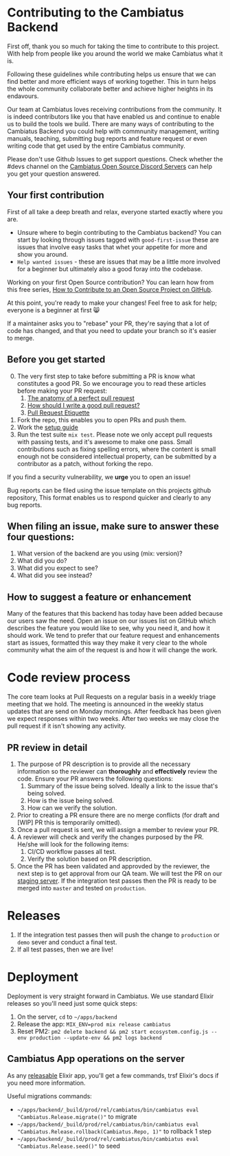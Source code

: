 # Contributing to the Cambiatus Backend

First off, thank you so much for taking the time to contribute to this project. With help from people like
you around the world we make Cambiatus what it is.

Following these guidelines while contributing helps us ensure that we can find better and more efficient ways of working together. This in turn helps the whole community collaborate better and achieve higher heights in its endavours.

Our team at Cambiatus loves receiving contributions from the community. It is indeed contributors like you that have enabled us and continue to enable us to build the tools we build. There are many ways of contributing to the Cambiatus Backend you could help with commnunity management, writing manuals, teaching, submitting bug reports and feature request or even writing code that get used by the entire Cambiatus community.

Please don't use Github Issues to get support questions. Check whether the #devs channel on the [Cambiatus Open Source Discord Servers](https://discord.gg/3X58Qvx) can help you get your question answered.

## Your first contribution
First of all take a deep breath and relax, everyone started exactly where you are.

- Unsure where to begin contributing to the Cambiatus backend? You can start by looking through issues tagged with `good-first-issue` these are issues that involve easy tasks that whet your appetite for more and show you around.
- `Help wanted issues` - these are issues that may be a little more involved for a beginner but ultimately also a good foray into the codebase.

Working on your first Open Source contribution? You can learn how from this free series, [How to Contribute to an Open Source Project on GitHub](https://egghead.io/series/how-to-contribute-to-an-open-source-project-on-github).

At this point, you're ready to make your changes! Feel free to ask for help; everyone is a beginner at first 😸

If a maintainer asks you to "rebase" your PR, they're saying that a lot of code has changed, and that you need to update your branch so it's easier to merge.

## Before you get started
0. The very first step to take before submitting a PR is know what constitutes a good PR. So we encourage you to read these articles before making your PR request:
    1. [The anatomy of a perfect pull request](https://medium.com/@hugooodias/the-anatomy-of-a-perfect-pull-request-567382bb6067#:~:text=A%20good%20pull%20request%20will,and%20consequently%20the%20product%20development.)
    2. [How should I write a good pull request?](https://blog.carbonfive.com/why-write-good-pull-requests/)
    3. [Pull Request Etiquette](https://gist.github.com/mikepea/863f63d6e37281e329f8)
1. Fork the repo, this enables you to open PRs and push them.
2. Work the [setup guide](/.github/setup.md)
3. Run the test suite `mix test`. Please note we only accept pull requests with passing tests, and it's awesome to make one pass. Small contributions such as fixing spelling errors, where the content is small enough not be considered intellectual property, can be submitted by a contributor as a patch, without forking the repo. 

If you find a security vulnerability, we **urge** you to open an issue!

Bug reports can be filed using the issue template on this projects github repository, This format enables us to respond quicker and clearly to any bug reports.

## When filing an issue, make sure to answer these four questions:
 1. What version of the backend are you using (mix: version)?
 2. What did you do?
 3. What did you expect to see?
 4. What did you see instead?

## How to suggest a feature or enhancement
Many of the features that this backend has today have been added because our users saw the need. Open an issue on our issues list on GitHub which describes the feature you would like to see, why you need it, and how it should work. We tend to prefer that our feature request and enhancements start as issues, formatted this way they make it very clear to the whole community what the aim of the request is and how it will change the work.

# Code review process

The core team looks at Pull Requests on a regular basis in a weekly triage meeting that we hold. The meeting is announced in the weekly status updates that are send on Monday mornings.
After feedback has been given we expect responses within two weeks. After two weeks we may close the pull request if it isn't showing any activity.

## PR review in detail
1. The purpose of PR description is to provide all the necessary information so the reviewer can **thoroughly** and **effectively** review the code. Ensure your PR answers the following questions: 
    1. Summary of the issue being solved. Ideally a link to the issue that's being solved.
    2. How is the issue being solved.
    3. How can we verify the solution.
2. Prior to creating a PR ensure there are no merge conflicts (for draft and [WIP] PR this is temporarily omitted).
3. Once a pull request is sent, we will assign a member to review your PR.
4. A reviewer will check and verify the changes purposed by the PR. He/she will look for the following items:
    1. CI/CD workflow passes all test.
    2. Verify the solution based on PR description.
5. Once the PR has been validated and approvded by the reviewer, the next step is to get approval from our QA team. We will test the PR on our [staging server](staging.cambiatus.io). If the integration test passes then the PR is ready to be merged into `master` and tested on `production`.

# Releases
1. If the integration test passes then will push the change to `production` or `demo` sever and conduct a final test.
2. If all test passes, then we are live!


# Deployment
Deployment is very straight forward in Cambiatus. We use standard Elixir releases so you'll need just some quick steps:

1. On the server, `cd` to `~/apps/backend`
2. Release the app: `MIX_ENV=prod mix release cambiatus`
3. Reset PM2: `pm2 delete backend && pm2 start ecosystem.config.js --env production --update-env && pm2 logs backend`


## Cambiatus App operations on the server

As any [releasable](https://elixir-lang.org/getting-started/mix-otp/config-and-releases.html) Elixir app, you'll get a few commands, trsf Elixir's docs if you need more information.

Useful migrations commands:
  * `~/apps/backend/_build/prod/rel/cambiatus/bin/cambiatus eval "Cambiatus.Release.migrate()"` to migrate
  * `~/apps/backend/_build/prod/rel/cambiatus/bin/cambiatus eval "Cambiatus.Release.rollback(Cambiatus.Repo, 1)"` to rollback 1 step
  * `~/apps/backend/_build/prod/rel/cambiatus/bin/cambiatus eval "Cambiatus.Release.seed()"` to seed


